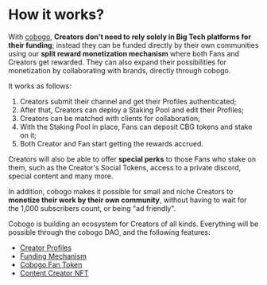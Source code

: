 # How it works?

With [cobogo](https://cobogo.social/), **Creators don't need to rely solely in Big Tech platforms for their funding**; instead they can be funded directly by their own communities using our **split reward monetization mechanism** where both Fans and Creators get rewarded. They can also expand their possibilities for monetization by collaborating with brands, directly through cobogo.

It works as follows:

1. Creators submit their channel and get their Profiles authenticated;
2. After that, Creators can deploy a Staking Pool and edit their Profiles;
3. Creators can be matched with clients for collaboration;
4. With the Staking Pool in place, Fans can deposit CBG tokens and stake on it;
5. Both Creator and Fan start getting the rewards accrued.

Creators will also be able to offer **special perks** to those Fans who stake on them, such as the Creator's Social Tokens, access to a private discord, special content and many more.

In addition, cobogo makes it possible for small and niche Creators to **monetize their work by their own community**, without having to wait for the 1,000 subscribers count, or being "ad friendly".

Cobogo is building an ecosystem for Creators of all kinds. Everything will be possible through the cobogo DAO, and the following features:

* [Creator Profiles](creator-profiles.md)
* [Funding Mechanism](funding-mechanism.md)
* [Cobogo Fan Token](nft-as-proof-of-active-patronage.md)
* [Content Creator NFT](content-creator-nft.md)
